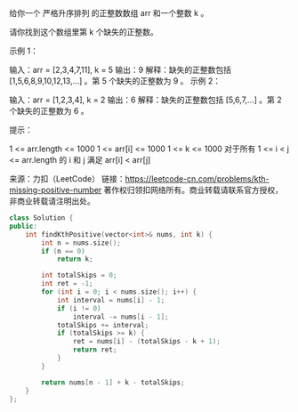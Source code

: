给你一个 严格升序排列 的正整数数组 arr 和一个整数 k 。

请你找到这个数组里第 k 个缺失的正整数。

 

示例 1：

输入：arr = [2,3,4,7,11], k = 5
输出：9
解释：缺失的正整数包括 [1,5,6,8,9,10,12,13,...] 。第 5 个缺失的正整数为 9 。
示例 2：

输入：arr = [1,2,3,4], k = 2
输出：6
解释：缺失的正整数包括 [5,6,7,...] 。第 2 个缺失的正整数为 6 。


提示：

1 <= arr.length <= 1000
1 <= arr[i] <= 1000
1 <= k <= 1000
对于所有 1 <= i < j <= arr.length 的 i 和 j 满足 arr[i] < arr[j] 

来源：力扣（LeetCode）
链接：https://leetcode-cn.com/problems/kth-missing-positive-number
著作权归领扣网络所有。商业转载请联系官方授权，非商业转载请注明出处。

```cpp
class Solution {
public:
    int findKthPositive(vector<int>& nums, int k) {
        int n = nums.size();
        if (n == 0)
            return k;

        int totalSkips = 0;
        int ret = -1;
        for (int i = 0; i < nums.size(); i++) {
            int interval = nums[i] - 1;
            if (i != 0)
                interval -= nums[i - 1]; 
            totalSkips += interval;
            if (totalSkips >= k) {
                ret = nums[i] - (totalSkips - k + 1); 
                return ret;
            }
        }

        return nums[n - 1] + k - totalSkips;
    }
};
```

